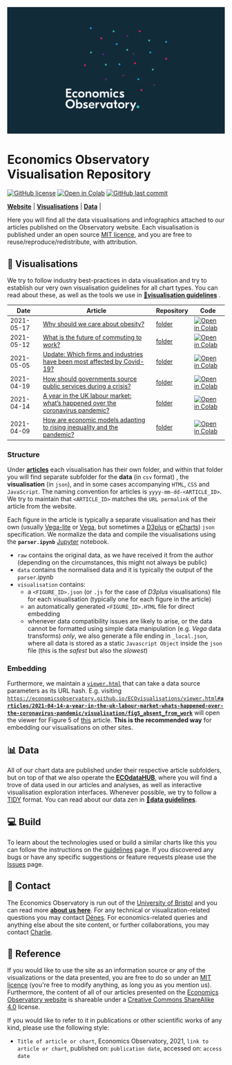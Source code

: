 <div align="left"><img src="https://raw.githubusercontent.com/EconomicsObservatory/ECOvisualisations/main/guidelines/logos/eco-bg-dark.png" width="800"/></div>

# Economics Observatory Visualisation Repository  

[![GitHub license](https://img.shields.io/badge/license-MIT-blue.svg)](https://github.com/EconomicsObservatory/ECOvisualisations/blob/main/LICENSE)
[![Open in Colab](https://colab.research.google.com/assets/colab-badge.svg)](https://colab.research.google.com/github/EconomicsObservatory/ECOvisualisations/blob/main/guidelines/tutorial.ipynb)
[![GitHub last commit](https://img.shields.io/github/last-commit/EconomicsObservatory/ECOvisualisations?label=last%20update)](https://github.com/EconomicsObservatory/ECOvisualisations)

[**Website**](https://www.economicsobservatory.com/)
| [**Visualisations**](https://github.com/EconomicsObservatory/ECOvisualisations)
| [**Data**](https://github.com/EconomicsObservatory/ECOdataHUB)
|

Here you will find all the data visualisations and infographics attached to our articles published on the Observatory website. Each visualisation is published under an open source [MIT licence](LICENSE), and you are free to reuse/reproduce/redistribute, with attribution.

## 🌌 Visualisations

We try to follow industry best-practices in data visualisation and try to establish our very own visualisation guidelines for all chart types. You can read about these, as well as the tools we use in **[📐visualisation guidelines](/guidelines)** .  

Date | Article | Repository | Code
--- | --- | --- | ---
2021-05-17 | [Why should we care about obesity?](https://www.economicsobservatory.com/why-should-we-care-about-obesity) | [folder](/articles/2021-05-17-why-should-we-care-about-obesity)  | [![Open in Colab](https://colab.research.google.com/assets/colab-badge.svg)](https://colab.research.google.com/github/economicsobservatory/ecovisualisations/blob/main/articles/2021-05-17-why-should-we-care-about-obesity/parser.ipynb)
2021-05-12 | [What is the future of commuting to work?](https://www.economicsobservatory.com/what-is-the-future-of-commuting-to-work) | [folder](/articles/2021-05-12-what-is-the-future-of-commuting-to-work)  | [![Open in Colab](https://colab.research.google.com/assets/colab-badge.svg)](https://colab.research.google.com/github/economicsobservatory/ecovisualisations/blob/main/articles/2021-05-12-what-is-the-future-of-commuting-to-work/parser.ipynb)
2021-05-05 | [Update: Which firms and industries have been most affected by Covid-19?](https://www.economicsobservatory.com/update-which-firms-and-industries-have-been-most-affected-by-covid-19) | [folder](/articles/2021-05-05-which-firms-and-industries-have-been-most-affected-by-covid-update)  | [![Open in Colab](https://colab.research.google.com/assets/colab-badge.svg)](https://colab.research.google.com/github/economicsobservatory/ecovisualisations/blob/main/articles/2021-05-05-which-firms-and-industries-have-been-most-affected-by-covid-update/parser.ipynb)
2021-04-19 | [How should governments source public services during a crisis?](https://www.economicsobservatory.com/how-should-governments-source-public-services-during-a-crisis) | [folder](/articles/2021-04-19-how-should-governments-source-public-services-during-a-crisis) | [![Open in Colab](https://colab.research.google.com/assets/colab-badge.svg)](https://colab.research.google.com/github/economicsobservatory/ecovisualisations/blob/main/articles/2021-04-19-how-should-governments-source-public-services-during-a-crisis/parser.ipynb)
2021-04-14 | [A year in the UK labour market: what’s happened over the coronavirus pandemic?](https://www.economicsobservatory.com/a-year-in-the-uk-labour-market-whats-happened-over-the-coronavirus-pandemic) | [folder](/articles/2021-04-14-a-year-in-the-uk-labour-market-whats-happened-over-the-coronavirus-pandemic) | [![Open in Colab](https://colab.research.google.com/assets/colab-badge.svg)](https://colab.research.google.com/github/economicsobservatory/ecovisualisations/blob/main/articles/2021-04-14-a-year-in-the-uk-labour-market-whats-happened-over-the-coronavirus-pandemic/parser.ipynb)
2021-04-09 | [How are economic models adapting to rising inequality and the pandemic?](https://www.economicsobservatory.com/how-are-economic-models-adapting-to-rising-inequality-and-the-pandemic) | [folder](/articles/2021-04-09-how-are-economic-models-adapting-to-rising-inequality-and-the-pandemic) | [![Open in Colab](https://colab.research.google.com/assets/colab-badge.svg)](https://colab.research.google.com/github/economicsobservatory/ecovisualisations/blob/main/articles/2021-04-09-how-are-economic-models-adapting-to-rising-inequality-and-the-pandemic/parser.ipynb)

### Structure

Under **[articles](/articles)** each visualisation has their own folder, and within that folder you will find separate subfolder for the **data** (in `csv` format) , the **visualisation** (in `json`), and in some cases accompanying `HTML`, `CSS` and `JavaScript`. The naming convention for articles is `yyyy-mm-dd-<ARTICLE_ID>`. We try to maintain that `<ARTICLE_ID>` matches the `URL permalink` of the article from the website.

Each figure in the article is typically a separate visualisation and has their own (usually [Vega-lite](https://vega.github.io/vega-lite/) or [Vega](http://vega.github.io/), but sometimes a [D3plus](http://d3plus.org/) or [eCharts](https://echarts.apache.org/)) `json` specification. We normalize the data and compile the visualisations using the **`parser.ipynb`** [Jupyter](https://jupyter.org/) notebook.

- `raw` contains the original data, as we have received it from the author (depending on the circumstances, this might not always be public)
- `data` contains the normalised data and it is typically the output of the `parser`.ipynb
- `visualisation` contains:
  - a `<FIGURE_ID>.json` (or `.js` for the case of *D3plus* visualisations) file for each visualisation (typically one for each figure in the article)
  - an automatically generated `<FIGURE_ID>.HTML` file for direct embedding
  - whenever data compatibility issues are likely to arise, or the data cannot be formatted using simple data manipulation (e.g. *Vega* data transforms) *only*, we also generate a file ending in `_local.json`, where all data is stored as a static `Javascript Object` inside the `json` file (this is the *safest* but also the *slowest*)

### Embedding

Furthermore, we maintain a [`viewer.html`](/viewer.html) that can take a data source parameters as its URL hash. E.g. visiting [`https://economicsobservatory.github.io/ECOvisualisations/viewer.html#`**`articles/2021-04-14-a-year-in-the-uk-labour-market-whats-happened-over-the-coronavirus-pandemic/visualisation/fig5_absent_from_work`**](https://economicsobservatory.github.io/ECOvisualisations/viewer.html#articles/2021-04-14-a-year-in-the-uk-labour-market-whats-happened-over-the-coronavirus-pandemic/visualisation/fig5_absent_from_work) will open the viewer for Figure 5 of [this](https://www.economicsobservatory.com/a-year-in-the-uk-labour-market-whats-happened-over-the-coronavirus-pandemic) article. **This is the recommended way** for embedding our visualisations on other sites.

## 📊 Data

All of our chart data are published under their respective article subfolders, but on top of that we also operate the **[ECOdataHUB](https://github.com/EconomicsObservatory/ecodatahub)**, where you will find a trove of data used in our articles and analyses, as well as interactive visualisation exploration interfaces. Whenever possible, we try to follow a [TIDY](http://vita.had.co.nz/papers/tidy-data.pdf) format. You can read about our data zen in [**📐data guidelines**](https://github.com/EconomicsObservatory/ECOdataHUB/tree/main/guidelines).  

## 💻 Build

To learn about the technologies used or build a similar charts like this you can follow the instructions on the [guidelines](/guidelines) page. If you discovered any bugs or have any specific suggestions or feature requests please use the [Issues](https://github.com/EconomicsObservatory/ecovisualisations/issues) page.

## 📧 Contact

The Economics Observatory is run out of the [University of Bristol](https://www.bristol.ac.uk/) and you can read more **[about us here](https://www.economicsobservatory.com/about)**. For any technical or visualization-related questions you may contact [Dénes](mailto:d.csala@lancaster.ac.uk). For economics-related queries and anything else about the site content, or further collaborations, you may contact [Charlie](mailto:charlie.meyrick@bristol.ac.uk).

## 📰 Reference

If you would like to use the site as an information source or any of the visualizations or the data presented, you are free to do so under an [MIT licence](LICENSE) (you're free to modify anything, as long you as you mention us). Furthermore, the content of all of our articles presented on the [Economics Observatory website](https://www.economicsobservatory.com/about) is shareable under a [Creative Commons ShareAlike 4.0](http://creativecommons.org/licenses/by-sa/4.0/) license.  

If you would like to refer to it in publications or other scientific works of any kind, please use the following style:
 - `Title of article or chart`, Economics Observatory, 2021, `link to article or chart`, published on: `publication date`, accessed on: `access date`
